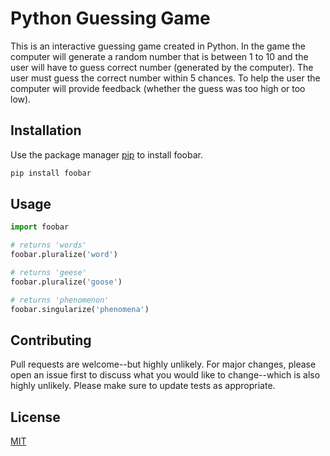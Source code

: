 # Python Guessing Game
This is an interactive guessing game created in Python. In the game the computer
will generate a random number that is between 1 to 10 and the user will have 
to guess correct number (generated by the computer). The user must guess the 
correct number within 5 chances. To help the user the computer will provide 
feedback (whether the guess was too high or too low).

## Installation
Use the package manager [pip](https://pip.pypa.io/en/stable/) to install foobar.

```bash
pip install foobar
```

## Usage

```python
import foobar

# returns 'words'
foobar.pluralize('word')

# returns 'geese'
foobar.pluralize('goose')

# returns 'phenomenon'
foobar.singularize('phenomena')
```

## Contributing
Pull requests are welcome--but highly unlikely. For major changes, please 
open an issue first to discuss what you would like to change--which is also 
highly unlikely. Please make sure to update tests as appropriate.

## License
[MIT](https://choosealicense.com/licenses/mit/)
